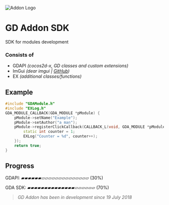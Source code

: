 ![Addon Logo](https://cdn.discordapp.com/attachments/439457786129285120/642313410368766025/GDAddonLogo_001-hd.png)

# GD Addon SDK

SDK for modules development

### Consists of
* GDAPI _(cocos2d-x, GD classes and custom extensions)_
* ImGui _(dear imgui | [GitHub](http://github.com/ocornut/imgui))_
* EX _(additional classes/functions)_


## Example
```cpp
#include "GDAModule.h"
#include "EXLog.h"
GDA_MODULE_CALLBACK(GDA_MODULE *pModule) {
    pModule->setName("Example");
    pModule->setAuthor("a man");
    pModule->registerClickCallback(CALLBACK_L(void, GDA_MODULE *pModule) {
        static int counter = 1;
        EXLog("Counter = %d", counter++);
    });
    return true;
}
```

## Progress

GDAPI:
▰▰▰▰▰▰▱▱▱▱▱▱▱▱▱▱▱▱▱▱ (30%)

GDA SDK:
▰▰▰▰▰▰▰▰▰▰▰▰▰▰▱▱▱▱▱▱ (70%)



> *GD Addon has been in development since 19 July 2018*
